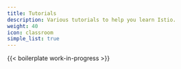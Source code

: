 ```yaml
---
title: Tutorials
description: Various tutorials to help you learn Istio.
weight: 40
icon: classroom
simple_list: true
---
```


{{< boilerplate work-in-progress >}}
